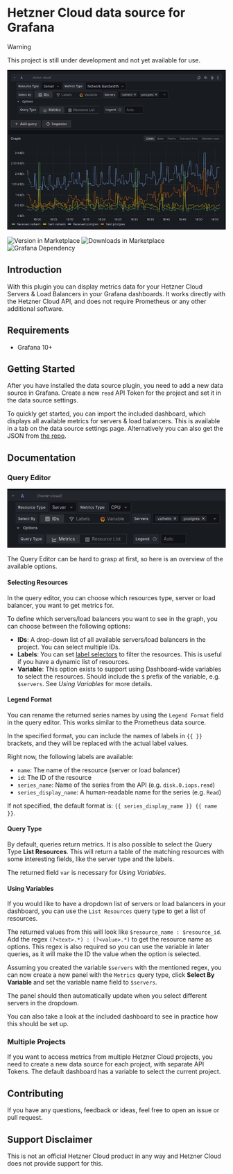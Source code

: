# Hetzner Cloud data source for Grafana

> [!WARNING]  
> This project is still under development and not yet available for use.

![Example Query](https://github.com/apricote/grafana-hcloud-datasource/raw/main/src/img/screenshot-query.png)

![Version in Marketplace](https://img.shields.io/badge/dynamic/json?logo=grafana&query=$.version&url=https://grafana.com/api/plugins/apricote-hcloud-datasource&label=Marketplace&prefix=v&color=F47A20)
![Downloads in Marketplace](https://img.shields.io/badge/dynamic/json?logo=grafana&query=$.downloads&url=https://grafana.com/api/plugins/apricote-hcloud-datasource&label=Downloads&prefix=v&color=F47A20)
![Grafana Dependency](https://img.shields.io/badge/dynamic/json?logo=grafana&query=$.grafanaDependency&url=https://grafana.com/api/plugins/apricote-hcloud-datasource&label=Grafana&prefix=v&color=F47A20)

## Introduction

With this plugin you can display metrics data for your Hetzner Cloud Servers & Load Balancers in your Grafana dashboards.
It works directly with the Hetzner Cloud API, and does not require Prometheus or any other additional software.

## Requirements

- Grafana 10+

## Getting Started

After you have installed the data source plugin, you need to add a new data source in Grafana. Create a new `read` API Token for the project and set it in the data source settings.

To quickly get started, you can import the included dashboard, which displays all available metrics for servers & load balancers. This is available in a tab on the data source settings page. Alternatively you can also get the JSON from [the repo](https://github.com/apricote/grafana-hcloud-datasource/tree/main/src/dashboards/demo.json).

## Documentation

### Query Editor

![Query Editor](https://github.com/apricote/grafana-hcloud-datasource/raw/main/src/img/screenshot-query-editor.png)

The Query Editor can be hard to grasp at first, so here is an overview of the available options.

#### Selecting Resources

In the query editor, you can choose which resources type, server or load balancer, you want to get metrics for.

To define which servers/load balancers you want to see in the graph, you can choose between the following options:

- **IDs**: A drop-down list of all available servers/load balancers in the project. You can select multiple IDs.
- **Labels**: You can set [label selectors](https://docs.hetzner.cloud/#label-selector) to filter the resources. This is useful if you have a dynamic list of resources.
- **Variable**: This option exists to support using Dashboard-wide variables to select the resources. Should include the `$` prefix of the variable, e.g. `$servers`. See _Using Variables_ for more details.

#### Legend Format

You can rename the returned series names by using the `Legend Format` field in the query editor. This works similar to the Prometheus data source.

In the specified format, you can include the names of labels in `{{ }}` brackets, and they will be replaced with the actual label values.

Right now, the following labels are available:

- `name`: The name of the resource (server or load balancer)
- `id`: The ID of the resource
- `series_name`: Name of the series from the API (e.g. `disk.0.iops.read`)
- `series_display_name`: A human-readable name for the series (e.g. `Read`)

If not specified, the default format is: `{{ series_display_name }} {{ name }}`.

#### Query Type

By default, queries return metrics. It is also possible to select the Query Type **List Resources**. This will return a table of the matching resources with some interesting fields, like the server type and the labels.

The returned field `var` is necessary for _Using Variables_.

#### Using Variables

If you would like to have a dropdown list of servers or load balancers in your dashboard, you can use the `List Resources` query type to get a list of resources.

The returned values from this will look like `$resource_name : $resource_id`. Add the regex `(?<text>.*) : (?<value>.*)` to get the resource name as options.
This regex is also required so you can use the variable in later queries, as it will make the ID the value when the option is selected.

Assuming you created the variable `$servers` with the mentioned regex, you can now create a new panel with the `Metrics` query type, click **Select By Variable** and set the variable name field to `$servers`.

The panel should then automatically update when you select different servers in the dropdown.

You can also take a look at the included dashboard to see in practice how this should be set up.

### Multiple Projects

If you want to access metrics from multiple Hetzner Cloud projects, you need to create a new data source for each
project, with separate API Tokens. The default dashboard has a variable to select the current project.


## Contributing

If you have any questions, feedback or ideas, feel free to open an issue or pull request.

## Support Disclaimer

This is not an official Hetzner Cloud product in any way and Hetzner Cloud does not provide support for this.
